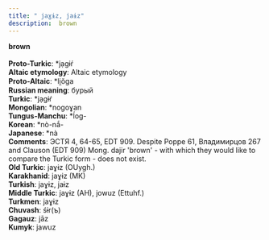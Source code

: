 ```yaml
---
title: " jaɣɨz, jaɨz"
description:  brown
---
```

<strong> brown</strong><br><br>
<strong>Proto-Turkic</strong>:  *jạgɨŕ<br>
<strong>Altaic etymology</strong>:  Altaic etymology<br>
<strong> Proto-Altaic</strong>:  *li̯ŏga<br>
<strong>Russian meaning</strong>:  бурый<br>
<strong>Turkic</strong>:  *jạgɨŕ<br>
<strong>Mongolian</strong>:  *nogoɣan<br>
<strong>Tungus-Manchu</strong>:  *ĺog-<br>
<strong>Korean</strong>:  *nò-nắ-<br>
<strong>Japanese</strong>:  *nà<br>
<strong>Comments</strong>:  ЭСТЯ 4, 64-65, EDT 909. Despite Poppe 61, Владимирцов 267 and Clauson (EDT 909) Mong. dajir 'brown' - with which they would like to compare the Turkic form - does not exist.<br>
<strong>Old Turkic</strong>:  jaɣɨz (OUygh.)<br>
<strong>Karakhanid</strong>:  jaɣɨz (MK)<br>
<strong>Turkish</strong>:  jaɣɨz, jaɨz<br>
<strong>Middle Turkic</strong>:  jaɣɨz (AH), jowuz (Ettuhf.)<br>
<strong>Turkmen</strong>:  jaɣɨz<br>
<strong>Chuvash</strong>:  śɨr(ъ)<br>
<strong>Gagauz</strong>:  jāz<br>
<strong>Kumyk</strong>:  jawuz<br>


